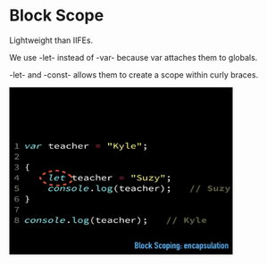 
# Block Scope

Lightweight than IIFEs.

We use -let- instead of -var- because var attaches them to globals. 

-let- and -const- allows them to create a scope within curly braces.

<img src="deepimages2/5.jpeg" height="300px" width="400px" >
